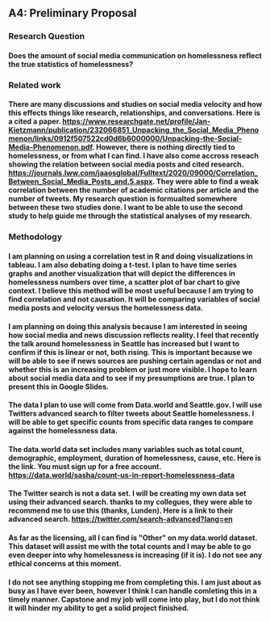 ## A4: Preliminary Proposal


### Research Question
#### Does the amount of social media communication on homelessness reflect the true statistics of homelessness? 


### Related work
#### There are many discussions and studies on social media velocity and how this effects things like research, relationships, and conversations. Here is a cited a paper. https://www.researchgate.net/profile/Jan-Kietzmann/publication/232066851_Unpacking_the_Social_Media_Phenomenon/links/0912f507522cd0d6b6000000/Unpacking-the-Social-Media-Phenomenon.pdf. However, there is nothing directly tied to homelessness, or from what I can find. I have also come accross reseach showing the relation between social media posts and cited research. https://journals.lww.com/jaaosglobal/Fulltext/2020/09000/Correlation_Between_Social_Media_Posts_and.5.aspx. They were able to find a weak correlation between the number of academic citations per article and the number of tweets. My research question is formualted somewhere between these two studies done. I want to be able to use the second study to help guide me through the statistical analyses of my research.

### Methodology
#### I am planning on using a correlation test in R and doing visualizations in tableau. I am also debating doing a t-test. I plan to have time series graphs and another visualization that will depict the differences in homelessness numbers over time, a scatter plot of bar chart to give context. I believe this method will be most useful because I am trying to find correlation and not causation. It will be comparing variables of social media posts and velocity versus the homelessness data. 


#### I am planning on doing this analysis because I am interested in seeing how social media and news discussion reflects reality. I feel that recently the talk around homelessness in Seattle has increased but I want to confirm if this is linear or not, both rising. This is important because we will be able to see if news sources are pushing certain agendas or not and whether this is an increasing problem or just more visible. I hope to learn about social media data and to see if my presumptions are true. I plan to present this in Google Slides.

#### The data I plan to use will come from Data.world and Seattle.gov. I will use Twitters advanced search to filter tweets about Seattle homelessness. I will be able to get specific counts from specific data ranges to compare against the homelessness data. 

#### The data.world data set includes many variables such as total count, demographic, employment, duration of homelessness, cause, etc. Here is the link. You must sign up for a free account. https://data.world/sasha/count-us-in-report-homelessness-data

#### The Twitter search is not a data set. I will be creating my own data set using their advanced search. thanks to my collegues, they were able to recommend me to use this (thanks, Lunden). Here is a link to their advanced search. https://twitter.com/search-advanced?lang=en

#### As far as the licensing, all I can find is "Other" on my data.world dataset. This dataset will assist me with the total counts and I may be able to go even deeper into why homelessness is increasing (if it is). I do not see any ethical concerns at this moment.

#### I do not see anything stopping me from completing this. I am just about as busy as I have ever been, however I think I can handle comleting this in a timely manner. Capstone and my job will come into play, but I do not think it will hinder my ability to get a solid project finished. 